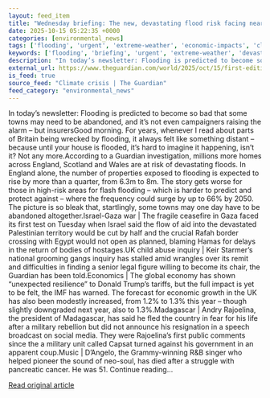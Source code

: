 ```yaml
---
layout: feed_item
title: "Wednesday briefing: The new, devastating flood risk facing nearly all of Britain"
date: 2025-10-15 05:22:35 +0000
categories: [environmental_news]
tags: ['flooding', 'urgent', 'extreme-weather', 'economic-impacts', 'climate-costs']
keywords: ['flooding', 'briefing', 'urgent', 'extreme-weather', 'devastating', 'economic-impacts', 'climate-costs', 'wednesday']
description: "In today’s newsletter: Flooding is predicted to become so bad that some towns may need to be abandoned, and it’s not even campaigners raising the alarm – but..."
external_url: https://www.theguardian.com/world/2025/oct/15/first-edition-flood-risk-britain
is_feed: true
source_feed: "Climate crisis | The Guardian"
feed_category: "environmental_news"
---
```


In today’s newsletter: Flooding is predicted to become so bad that some towns may need to be abandoned, and it’s not even campaigners raising the alarm – but insurersGood morning. For years, whenever I read about parts of Britain being wrecked by flooding, it always felt like something distant – because until your house is flooded, it’s hard to imagine it happening, isn’t it? Not any more.According to a Guardian investigation, millions more homes across England, Scotland and Wales are at risk of devastating floods. In England alone, the number of properties exposed to flooding is expected to rise by more than a quarter, from 6.3m to 8m. The story gets worse for those in high-risk areas for flash flooding – which is harder to predict and protect against – where the frequency could surge by up to 66% by 2050. The picture is so bleak that, startlingly, some towns may one day have to be abandoned altogether.Israel-Gaza war | The fragile ceasefire in Gaza faced its first test on Tuesday when Israel said the flow of aid into the devastated Palestinian territory would be cut by half and the crucial Rafah border crossing with Egypt would not open as planned, blaming Hamas for delays in the return of bodies of hostages.UK child abuse inquiry | Keir Starmer’s national grooming gangs inquiry has stalled amid wrangles over its remit and difficulties in finding a senior legal figure willing to become its chair, the Guardian has been told.Economics | The global economy has shown “unexpected resilience” to Donald Trump’s tariffs, but the full impact is yet to be felt, the IMF has warned. The forecast for economic growth in the UK has also been modestly increased, from 1.2% to 1.3% this year – though slightly downgraded next year, also to 1.3%.Madagascar | Andry Rajoelina, the president of Madagascar, has said he fled the country in fear for his life after a military rebellion but did not announce his resignation in a speech broadcast on social media. They were Rajoelina’s first public comments since the a military unit called Capsat turned against his government in an apparent coup.Music | D’Angelo, the Grammy-winning R&amp;B singer who helped pioneer the sound of neo-soul, has died after a struggle with pancreatic cancer. He was 51. Continue reading...

[Read original article](https://www.theguardian.com/world/2025/oct/15/first-edition-flood-risk-britain)
